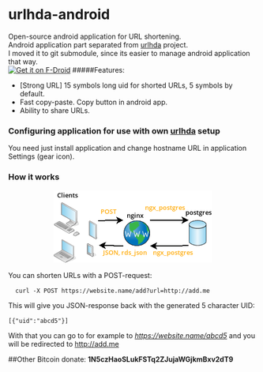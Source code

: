 # urlhda-android
Open-source android application for URL shortening.  
Android application part separated from [urlhda](https://github.com/cryptofuture/urlhda) project.  
I moved it to git submodule, since its easier to manage android application that way.  
[<img src="https://f-droid.org/badge/get-it-on.png"
      alt="Get it on F-Droid"
      height="80">](https://f-droid.org/app/me.hda.urlhda)
#####Features:  
* [Strong URL] 15 symbols long uid for shorted URLs, 5 symbols by default.
* Fast copy-paste. Copy button in android app.
* Ability to share URLs.

### Configuring application for use with own [urlhda](https://github.com/cryptofuture/urlhda/) setup
You need just install application and change hostname URL in application Settings (gear icon).

### How it works
 <p align="center">
<img src="https://raw.githubusercontent.com/cryptofuture/urlhda-android/master/gradle/img/Diagram1.png"/>
</p>

You can shorten URLs with a POST-request:
```
  curl -X POST https://website.name/add?url=http://add.me
```

This will give you JSON-response back with the generated 5 character UID:
```
[{"uid":"abcd5"}]
```

With that you can go to for example to *https://website.name/abcd5* and you will be redirected to http://add.me

##Other
Bitcoin donate: **1N5czHaoSLukFSTq2ZJujaWGjkmBxv2dT9**

